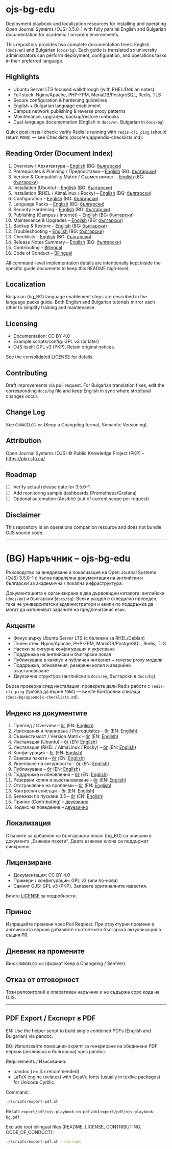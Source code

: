 # ojs-bg-edu

Deployment playbook and localization resources for installing and operating Open Journal Systems (OJS) 3.5.0-1 with fully parallel English and Bulgarian documentation for academic / on‑prem environments.

This repository provides two complete documentation trees: English (`docs/en`) and Bulgarian (`docs/bg`). Each guide is translated so university administrators can perform deployment, configuration, and operations tasks in their preferred language.

## Highlights
- Ubuntu Server LTS focused walkthrough (with RHEL/Debian notes)
- Full stack: Nginx/Apache, PHP-FPM, MariaDB/PostgreSQL, Redis, TLS
- Secure configuration & hardening guidelines
- English + Bulgarian language enablement
- Campus network publishing & reverse proxy patterns
- Maintenance, upgrades, backup/restore runbooks
- Dual-language documentation (English in `docs/en`, Bulgarian in `docs/bg`)

Quick post-install check: verify Redis is running with `redis-cli ping` (should return `PONG`) — see Checklists (docs/en/appendix-checklists.md).

## Reading Order (Document Index)
1. Overview / Архитектура – [English](docs/en/overview.md) (BG: [български](docs/bg/overview.md))
2. Prerequisites & Planning / Предпоставки – [English](docs/en/prerequisites.md) (BG: [български](docs/bg/prerequisites.md))
3. Version & Compatibility Matrix / Съвместимост – [English](docs/en/version-matrix.md) (BG: [български](docs/bg/version-matrix.md))
4. Installation (Ubuntu) – [English](docs/en/install-ubuntu.md) (BG: [български](docs/bg/install-ubuntu.md))
5. Installation (RHEL / AlmaLinux / Rocky) – [English](docs/en/install-rhel.md) (BG: [български](docs/bg/install-rhel.md))
6. Configuration – [English](docs/en/configuration.md) (BG: [български](docs/bg/configuration.md))
7. Language Packs – [English](docs/en/language-packs.md) (BG: [български](docs/bg/language-packs.md))
8. Security Hardening – [English](docs/en/security-hardening.md) (BG: [български](docs/bg/security-hardening.md))
9. Publishing (Campus / Internet) – [English](docs/en/publishing-campus-network.md) (BG: [български](docs/bg/publishing-campus-network.md))
10. Maintenance & Upgrades – [English](docs/en/maintenance-upgrades.md) (BG: [български](docs/bg/maintenance-upgrades.md))
11. Backup & Restore – [English](docs/en/backup-restore.md) (BG: [български](docs/bg/backup-restore.md))
12. Troubleshooting – [English](docs/en/troubleshooting.md) (BG: [български](docs/bg/troubleshooting.md))
13. Checklists – [English](docs/en/appendix-checklists.md) (BG: [български](docs/bg/appendix-checklists.md))
14. Release Notes Summary – [English](docs/en/release-notes-3.5.md) (BG: [български](docs/bg/release-notes-3.5.md))
15. Contributing – [Bilingual](CONTRIBUTING.md)
16. Code of Conduct – [Bilingual](CODE_OF_CONDUCT.md)

All command-level implementation details are intentionally kept inside the specific guide documents to keep this README high-level.

## Localization
Bulgarian (bg_BG) language enablement steps are described in the language packs guide. Both English and Bulgarian tutorials mirror each other to simplify training and maintenance.

## Licensing
- Documentation: CC BY 4.0
- Example scripts/config: GPL v3 (or later)
- OJS itself: GPL v3 (PKP). Retain original notices.

See the consolidated [LICENSE](LICENSE) for details.

## Contributing
Draft improvements via pull request. For Bulgarian translation fixes, edit the corresponding `docs/bg` file and keep English in sync where structural changes occur.

## Change Log
See `CHANGELOG.md` (Keep a Changelog format, Semantic Versioning).

## Attribution
Open Journal Systems (OJS) © Public Knowledge Project (PKP) – https://pkp.sfu.ca/

## Roadmap
- [ ] Verify actual release date for 3.5.0-1
- [ ] Add monitoring sample dashboards (Prometheus/Grafana)
- [ ] Optional automation (Ansible) (out of current scope per request)

## Disclaimer
This repository is an operations companion resource and does not bundle OJS source code.

---

# (BG) Наръчник – ojs-bg-edu

Ръководство за внедряване и локализация на Open Journal Systems (OJS) 3.5.0-1 с пълна паралелна документация на английски и български за академична / локална инфраструктура.

Документацията е организирана в два дървовидни каталога: английски (`docs/en`) и български (`docs/bg`). Всеки раздел е огледално преведен, така че университетски администратори и екипи по поддръжка да могат да изпълняват задачите на предпочитания език.

## Акценти
- Фокус върху Ubuntu Server LTS (с бележки за RHEL/Debian)
- Пълен стек: Nginx/Apache, PHP-FPM, MariaDB/PostgreSQL, Redis, TLS
- Насоки за сигурна конфигурация и укрепване
- Поддръжка на английски и български локал
- Публикуване в кампус и публичен интернет + reverse proxy модели
- Поддръжка, обновления, резервни копия и аварийно възстановяване
- Двуезична структура (английски в `docs/en`, български в `docs/bg`)

Бърза проверка след инсталация: проверете дали Redis работи с `redis-cli ping` (трябва да върне `PONG`) — вижте Контролни списъци (`docs/bg/appendix-checklists.md`).

## Индекс на документите
1. Преглед / Overview – [бг](docs/bg/overview.md) (EN: [English](docs/en/overview.md))
2. Изисквания и планиране / Prerequisites – [бг](docs/bg/prerequisites.md) (EN: [English](docs/en/prerequisites.md))
3. Съвместимост / Version Matrix – [бг](docs/bg/version-matrix.md) (EN: [English](docs/en/version-matrix.md))
4. Инсталация (Ubuntu) – [бг](docs/bg/install-ubuntu.md) (EN: [English](docs/en/install-ubuntu.md))
5. Инсталация (RHEL / AlmaLinux / Rocky) – [бг](docs/bg/install-rhel.md) (EN: [English](docs/en/install-rhel.md))
6. Конфигурация – [бг](docs/bg/configuration.md) (EN: [English](docs/en/configuration.md))
7. Езикови пакети – [бг](docs/bg/language-packs.md) (EN: [English](docs/en/language-packs.md))
8. Укрепване на сигурността – [бг](docs/bg/security-hardening.md) (EN: [English](docs/en/security-hardening.md))
9. Публикуване – [бг](docs/bg/publishing-campus-network.md) (EN: [English](docs/en/publishing-campus-network.md))
10. Поддръжка и обновления – [бг](docs/bg/maintenance-upgrades.md) (EN: [English](docs/en/maintenance-upgrades.md))
11. Резервни копия и възстановяване – [бг](docs/bg/backup-restore.md) (EN: [English](docs/en/backup-restore.md))
12. Отстраняване на проблеми – [бг](docs/bg/troubleshooting.md) (EN: [English](docs/en/troubleshooting.md))
13. Контролни списъци – [бг](docs/bg/appendix-checklists.md) (EN: [English](docs/en/appendix-checklists.md))
14. Бележки по пускане 3.5 – [бг](docs/bg/release-notes-3.5.md) (EN: [English](docs/en/release-notes-3.5.md))
15. Принос (Contributing) – [двуезично](CONTRIBUTING.md)
16. Кодекс на поведение – [двуезично](CODE_OF_CONDUCT.md)

## Локализация
Стъпките за добавяне на българската локал (bg_BG) са описани в документа „Езикови пакети“. Двата езикови клона се поддържат синхронно.

## Лицензиране
- Документация: CC BY 4.0
- Примери / конфигурации: GPL v3 (или по-нова)
- Самият OJS: GPL v3 (PKP). Запазете оригиналните известия.

Вижте [LICENSE](LICENSE) за подробности.

## Принос
Изпращайте промени чрез Pull Request. При структурни промени в английската версия добавяйте съответната българска актуализация в същия PR.

## Дневник на промените
Виж `CHANGELOG.md` (формат Keep a Changelog / SemVer).

## Отказ от отговорност
Този репозиторий е оперативен наръчник и не съдържа сорс кода на OJS.

---

## PDF Export / Експорт в PDF

EN: Use the helper script to build single combined PDFs (English and Bulgarian) via pandoc.

BG: Използвайте помощния скрипт за генериране на обединени PDF версии (английска и българска) чрез pandoc.

Requirements / Изисквания:
- pandoc (>= 3.x recommended)
- LaTeX engine (xelatex) with DejaVu fonts (usually in texlive packages) for Unicode Cyrillic.

Command:
```bash
./scripts/export-pdf.sh
```

Result: `export/pdf/ojs-playbook-en.pdf` and `export/pdf/ojs-playbook-bg.pdf`.

Exclude root bilingual files (README, LICENSE, CONTRIBUTING, CODE_OF_CONDUCT):
```bash
./scripts/export-pdf.sh --no-root
```
